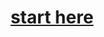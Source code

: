 <div align="center">
    <h1><a href="https://icaro-lang.github.io/documentation/">start here</a></h1>
</div>
